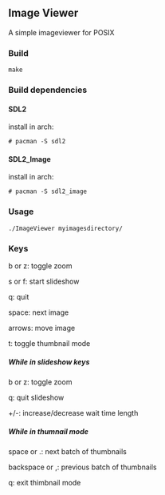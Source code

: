 ## Image Viewer
A simple imageviewer for POSIX

### Build
```
make
```

### Build dependencies

#### SDL2

install in arch:

```
# pacman -S sdl2
```
#### SDL2_Image

install in arch:

```
# pacman -S sdl2_image
```

### Usage

```
./ImageViewer myimagesdirectory/
```

### Keys
b or z: toggle zoom

s or f: start slideshow

q: quit

space: next image

arrows: move image

t: toggle thumbnail mode

##### While in slideshow keys

b or z: toggle zoom

q: quit slideshow

+/-: increase/decrease wait time length

##### While in thumnail mode

space or .: next batch of thumbnails

backspace or ,: previous batch of thumbnails

q: exit thimbnail mode
